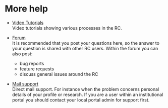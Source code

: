 # More help

* [Video Tutorials](https://www.researchcatalogue.net/view/273532/273533)  
Video tutorials showing various processes in the RC.
  

* [Forum](https://www.rcforum.net)  
It is recommended that you post your questions here, so the answer to your question is shared with other RC users. Within the forum you can also post:   

	- bug reports
	- feature requests 
	- discuss general issues around the RC
 
* [Mail support](mailto:rc@researchcatalogue.net)   
Direct mail support. For instance when the problem concerns personal details of your profile or research. If you are a user within an institutional portal you should contact your local portal admin for support first.







